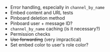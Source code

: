- Error handling, especially in `channel_by_name`
- Embed content and URL tests
- Pinboard deletion method
- Pinboard user + message ID?
- `channel_by_name` caching (is it necessary?)
- Permission checks
- ~~Use forwarding~~ (very impractical)
- Set embed color to user's role color?